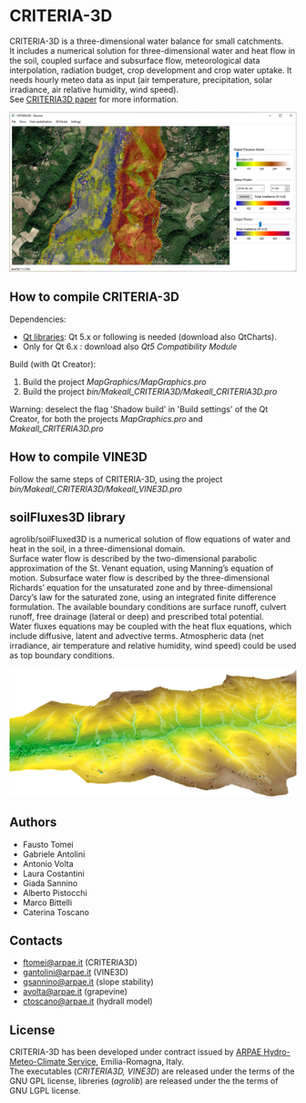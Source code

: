 # CRITERIA-3D
CRITERIA-3D is a three-dimensional water balance for small catchments.  
It includes a numerical solution for three-dimensional water and heat flow in the soil, coupled surface and subsurface flow, meteorological data interpolation, radiation budget, crop development and crop water uptake. It needs hourly meteo data as input (air temperature, precipitation, solar irradiance, air relative humidity, wind speed).  
See [CRITERIA3D paper](https://github.com/ARPA-SIMC/CRITERIA3D/blob/master/DOC/CRITERIA3D.pdf) for more information. 

![](https://github.com/ARPA-SIMC/CRITERIA3D/blob/master/DOC/img/CRITERIA3D.png)

## How to compile CRITERIA-3D
Dependencies:
- [Qt libraries](https://www.qt.io/download-qt-installer): Qt 5.x or following is needed (download also QtCharts).
- Only for Qt 6.x : download also *Qt5 Compatibility Module*

Build (with Qt Creator):
1) Build the project  *MapGraphics/MapGraphics.pro* 
2) Build the project  *bin/Makeall_CRITERIA3D/Makeall_CRITERIA3D.pro*

Warning: deselect the flag 'Shadow build' in 'Build settings' of the Qt Creator, for both the projects *MapGraphics.pro* and *Makeall_CRITERIA3D.pro*

## How to compile VINE3D
Follow the same steps of CRITERIA-3D, using the project  *bin/Makeall_CRITERIA3D/Makeall_VINE3D.pro*

## soilFluxes3D library 
agrolib/soilFluxed3D is a numerical solution of flow equations of water and heat in the soil, in a three-dimensional domain.  
Surface water flow is described by the two-dimensional parabolic approximation of the St. Venant equation, using Manning’s equation of motion. Subsurface water flow is described by the three-dimensional Richards’ equation for the unsaturated zone and by three-dimensional Darcy’s law for the saturated zone, using an integrated finite difference formulation. The available boundary conditions are surface runoff, culvert runoff, free drainage (lateral or deep) and prescribed total potential.  
Water fluxes equations may be coupled with the heat flux equations, which include diffusive, latent and advective terms. Atmospheric data (net irradiance, air temperature and relative humidity, wind speed) could be used as top boundary conditions.

![](https://github.com/ARPA-SIMC/CRITERIA3D/blob/master/DOC/img/ravone.png)

## Authors
- Fausto Tomei      
- Gabriele Antolini 
- Antonio Volta
- Laura Costantini
- Giada Sannino
- Alberto Pistocchi  
- Marco Bittelli
- Caterina Toscano  

## Contacts
- ftomei@arpae.it   (CRITERIA3D)
- gantolini@arpae.it  (VINE3D)
- gsannino@arpae.it (slope stability)
- avolta@arpae.it  (grapevine)
- ctoscano@arpae.it (hydrall model)

## License
CRITERIA-3D has been developed under contract issued by [ARPAE Hydro-Meteo-Climate Service](https://github.com/ARPA-SIMC), Emilia-Romagna, Italy.  
The executables (*CRITERIA3D, VINE3D*) are released under the terms of the GNU GPL license, libreries (*agrolib*) are released under the the terms of GNU LGPL license.
